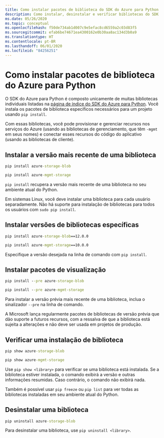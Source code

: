 ```yaml
---
title: Como instalar pacotes de biblioteca do SDK do Azure para Python
description: Como instalar, desinstalar e verificar bibliotecas do SDK do Azure ou do Python usando pip. Inclui detalhes sobre como instalar versões específicas e pacotes de versão prévia.
ms.date: 05/26/2020
ms.topic: conceptual
ms.openlocfilehash: f50de734ab1d007c9e5efac8cd6559a2c03d83f5
ms.sourcegitcommit: efab6be74671ea4300162e0b30aa8ac134d3b0a9
ms.translationtype: HT
ms.contentlocale: pt-BR
ms.lasthandoff: 06/01/2020
ms.locfileid: "84256251"
---
```

# <a name="how-to-install-azure-library-packages-for-python"></a>Como instalar pacotes de biblioteca do Azure para Python

O SDK do Azure para Python é composto unicamente de muitas bibliotecas individuais listadas na [página de índice do SDK do Azure para Python](https://azure.github.io/azure-sdk/releases/latest/all/python.html). Você instala os pacotes de biblioteca específicos necessários para um projeto usando `pip install`.

Com essas bibliotecas, você pode provisionar e gerenciar recursos nos serviços do Azure (usando as bibliotecas de gerenciamento, que têm `-mgmt` em seus nomes) e conectar esses recursos do código do aplicativo (usando as bibliotecas de cliente).

## <a name="install-the-latest-version-of-a-library"></a>Instalar a versão mais recente de uma biblioteca

```cmd
pip install azure-storage-blob
```

```cmd
pip install azure-mgmt-storage
```

`pip install` recupera a versão mais recente de uma biblioteca no seu ambiente atual do Python.

Em sistemas Linux, você deve instalar uma biblioteca para cada usuário separadamente. Não há suporte para instalação de bibliotecas para todos os usuários com `sudo pip install`.

## <a name="install-specific-library-versions"></a>Instalar versões de bibliotecas específicas

```cmd
pip install azure-storage-blob==12.0.0
```

```cmd
pip install azure-mgmt-storage==10.0.0
```

Especifique a versão desejada na linha de comando com `pip install`.

## <a name="install-preview-packages"></a>Instalar pacotes de visualização

```cmd
pip install --pre azure-storage-blob
```

```cmd
pip install --pre azure-mgmt-storage
```

Para instalar a versão prévia mais recente de uma biblioteca, inclua o sinalizador `--pre` na linha de comando.

A Microsoft lança regularmente pacotes de bibliotecas de versão prévia que dão suporte a futuros recursos, com a ressalva de que a biblioteca está sujeita a alterações e não deve ser usada em projetos de produção.

## <a name="verify-a-library-installation"></a>Verificar uma instalação de biblioteca

```cmd
pip show azure-storage-blob
```

```cmd
pip show azure-mgmt-storage
```

Use `pip show <library>` para verificar se uma biblioteca está instalada. Se a biblioteca estiver instalada, o comando exibirá a versão e outras informações resumidas. Caso contrário, o comando não exibirá nada.

Também é possível usar `pip freeze` ou `pip list` para ver todas as bibliotecas instaladas em seu ambiente atual do Python.

## <a name="uninstall-a-library"></a>Desinstalar uma biblioteca

```cmd
pip uninstall azure-storage-blob
```

Para desinstalar uma biblioteca, use `pip uninstall <library>`.
